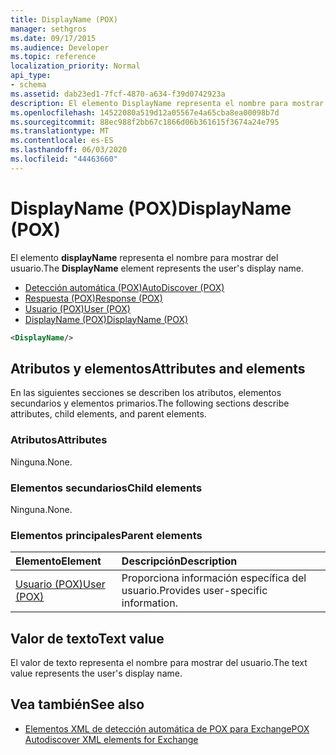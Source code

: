 ```yaml
---
title: DisplayName (POX)
manager: sethgros
ms.date: 09/17/2015
ms.audience: Developer
ms.topic: reference
localization_priority: Normal
api_type:
- schema
ms.assetid: dab23ed1-7fcf-4870-a634-f39d0742923a
description: El elemento DisplayName representa el nombre para mostrar del usuario.
ms.openlocfilehash: 14522080a519d12a05567e4a65cba8ea00098b7d
ms.sourcegitcommit: 88ec988f2bb67c1866d06b361615f3674a24e795
ms.translationtype: MT
ms.contentlocale: es-ES
ms.lasthandoff: 06/03/2020
ms.locfileid: "44463660"
---
```

# <a name="displayname-pox"></a><span data-ttu-id="1b9a5-103">DisplayName (POX)</span><span class="sxs-lookup"><span data-stu-id="1b9a5-103">DisplayName (POX)</span></span>

<span data-ttu-id="1b9a5-104">El elemento **displayName** representa el nombre para mostrar del usuario.</span><span class="sxs-lookup"><span data-stu-id="1b9a5-104">The **DisplayName** element represents the user's display name.</span></span> 
  
- [<span data-ttu-id="1b9a5-105">Detección automática (POX)</span><span class="sxs-lookup"><span data-stu-id="1b9a5-105">AutoDiscover (POX)</span></span>](autodiscover-pox.md) 
- [<span data-ttu-id="1b9a5-106">Respuesta (POX)</span><span class="sxs-lookup"><span data-stu-id="1b9a5-106">Response (POX)</span></span>](response-pox.md) 
- [<span data-ttu-id="1b9a5-107">Usuario (POX)</span><span class="sxs-lookup"><span data-stu-id="1b9a5-107">User (POX)</span></span>](user-pox.md) 
- [<span data-ttu-id="1b9a5-108">DisplayName (POX)</span><span class="sxs-lookup"><span data-stu-id="1b9a5-108">DisplayName (POX)</span></span>](displayname-pox.md)
  
```xml
<DisplayName/>
```

## <a name="attributes-and-elements"></a><span data-ttu-id="1b9a5-109">Atributos y elementos</span><span class="sxs-lookup"><span data-stu-id="1b9a5-109">Attributes and elements</span></span>

<span data-ttu-id="1b9a5-110">En las siguientes secciones se describen los atributos, elementos secundarios y elementos primarios.</span><span class="sxs-lookup"><span data-stu-id="1b9a5-110">The following sections describe attributes, child elements, and parent elements.</span></span>
  
### <a name="attributes"></a><span data-ttu-id="1b9a5-111">Atributos</span><span class="sxs-lookup"><span data-stu-id="1b9a5-111">Attributes</span></span>

<span data-ttu-id="1b9a5-112">Ninguna.</span><span class="sxs-lookup"><span data-stu-id="1b9a5-112">None.</span></span>
  
### <a name="child-elements"></a><span data-ttu-id="1b9a5-113">Elementos secundarios</span><span class="sxs-lookup"><span data-stu-id="1b9a5-113">Child elements</span></span>

<span data-ttu-id="1b9a5-114">Ninguna.</span><span class="sxs-lookup"><span data-stu-id="1b9a5-114">None.</span></span>
  
### <a name="parent-elements"></a><span data-ttu-id="1b9a5-115">Elementos principales</span><span class="sxs-lookup"><span data-stu-id="1b9a5-115">Parent elements</span></span>

|<span data-ttu-id="1b9a5-116">**Elemento**</span><span class="sxs-lookup"><span data-stu-id="1b9a5-116">**Element**</span></span>|<span data-ttu-id="1b9a5-117">**Descripción**</span><span class="sxs-lookup"><span data-stu-id="1b9a5-117">**Description**</span></span>|
|:-----|:-----|
|[<span data-ttu-id="1b9a5-118">Usuario (POX)</span><span class="sxs-lookup"><span data-stu-id="1b9a5-118">User (POX)</span></span>](user-pox.md) <br/> |<span data-ttu-id="1b9a5-119">Proporciona información específica del usuario.</span><span class="sxs-lookup"><span data-stu-id="1b9a5-119">Provides user-specific information.</span></span>  <br/> |
   
## <a name="text-value"></a><span data-ttu-id="1b9a5-120">Valor de texto</span><span class="sxs-lookup"><span data-stu-id="1b9a5-120">Text value</span></span>

<span data-ttu-id="1b9a5-121">El valor de texto representa el nombre para mostrar del usuario.</span><span class="sxs-lookup"><span data-stu-id="1b9a5-121">The text value represents the user's display name.</span></span>
  
## <a name="see-also"></a><span data-ttu-id="1b9a5-122">Vea también</span><span class="sxs-lookup"><span data-stu-id="1b9a5-122">See also</span></span>

- [<span data-ttu-id="1b9a5-123">Elementos XML de detección automática de POX para Exchange</span><span class="sxs-lookup"><span data-stu-id="1b9a5-123">POX Autodiscover XML elements for Exchange</span></span>](pox-autodiscover-xml-elements-for-exchange.md)

